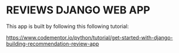 # REVIEWS DJANGO WEB APP

This app is built by following this following tutorial:

https://www.codementor.io/python/tutorial/get-started-with-django-building-recommendation-review-app

